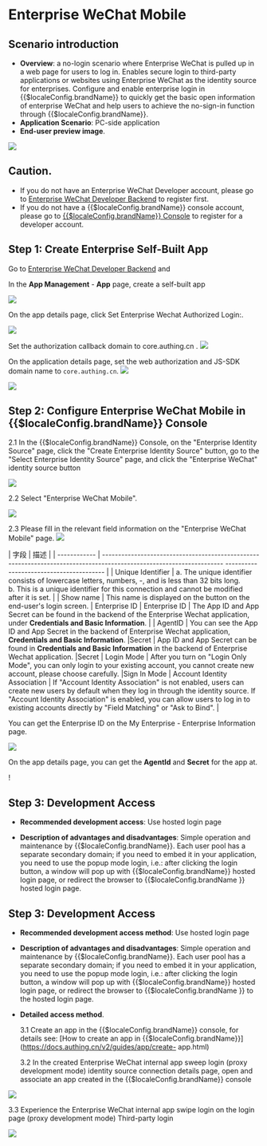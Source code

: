 # Enterprise WeChat Mobile

<LastUpdated/>

## Scenario introduction

- **Overview**: a no-login scenario where Enterprise WeChat is pulled up in a web page for users to log in. Enables secure login to third-party applications or websites using Enterprise WeChat as the identity source for enterprises. Configure and enable enterprise login in {{$localeConfig.brandName}} to quickly get the basic open information of enterprise WeChat and help users to achieve the no-sign-in function through {{$localeConfig.brandName}}.
- **Application Scenario**: PC-side application
- **End-user preview image**.

<img src="./images/00.png" >

## Caution.

- If you do not have an Enterprise WeChat Developer account, please go to [Enterprise WeChat Developer Backend](https://work.weixin.qq.com/) to register first.
- If you do not have a {{$localeConfig.brandName}} console account, please go to [{{$localeConfig.brandName}} Console](https://{{$localeConfig.brandName}}.cn/) to register for a developer account.

## Step 1: Create Enterprise Self-Built App

Go to [Enterprise WeChat Developer Backend](https://work.weixin.qq.com/wework_admin/frame#profile) and

In the **App Management** - **App** page, create a self-built app

<img src="./images/02.png" >

On the app details page, click Set Enterprise Wechat Authorized Login:.

<img src="./images/04.png" >

Set the authorization callback domain to core.authing.cn .
<img src="./images/05.png" >

On the application details page, set the web authorization and JS-SDK domain name to `core.authing.cn`.
<img src="./images/06.png" >

<img src="./images/07.png" >

## Step 2: Configure Enterprise WeChat Mobile in {{$localeConfig.brandName}} Console

2.1 In the {{$localeConfig.brandName}} Console, on the "Enterprise Identity Source" page, click the "Create Enterprise Identity Source" button, go to the "Select Enterprise Identity Source" page, and click the "Enterprise WeChat" identity source button

<img src="./images/09.png" >

2.2 Select "Enterprise WeChat Mobile".

<img src="./images/11.png" >

2.3 Please fill in the relevant field information on the "Enterprise WeChat Mobile" page.
<img src="./images/10.png" >

| 字段 | 描述 |
| ------------ | -------------------------------------------------------------------------------------------------------------------- ---------------------------------------- |
| Unique Identifier | a. The unique identifier consists of lowercase letters, numbers, -, and is less than 32 bits long.  <br />b. This is a unique identifier for this connection and cannot be modified after it is set.                                                    |
| Show name | This name is displayed on the button on the end-user's login screen.                                                                                                                | Enterprise ID
| Enterprise ID | The App ID and App Secret can be found in the backend of the Enterprise Wechat application, under **Credentials and Basic Information**.                                                                                                                                                              |
| AgentID | You can see the App ID and App Secret in the backend of Enterprise Wechat application, **Credentials and Basic Information**.                                                                                |Secret
| App ID and App Secret can be found in **Credentials and Basic Information** in the backend of Enterprise Wechat application.                                                                                |Secret
| Login Mode | After you turn on "Login Only Mode", you can only login to your existing account, you cannot create new account, please choose carefully.                                                                                        |Sign In Mode
| Account Identity Association | If "Account Identity Association" is not enabled, users can create new users by default when they log in through the identity source. If "Account Identity Association" is enabled, you can allow users to log in to existing accounts directly by "Field Matching" or "Ask to Bind". |

You can get the Enterprise ID on the My Enterprise - Enterprise Information page.

<img src="./images/01.png" >

On the app details page, you can get the **AgentId** and **Secret** for the app at.

! [](./images/03.png)

## Step 3: Development Access

- **Recommended development access**: Use hosted login page

- **Description of advantages and disadvantages**: Simple operation and maintenance by {{$localeConfig.brandName}}. Each user pool has a separate secondary domain; if you need to embed it in your application, you need to use the popup mode login, i.e.: after clicking the login button, a window will pop up with {{$localeConfig.brandName}} hosted login page, or redirect the browser to {{$localeConfig.brandName }} hosted login page.

## Step 3: Development Access

- **Recommended development access method**: Use hosted login page

- **Description of advantages and disadvantages**: Simple operation and maintenance by {{$localeConfig.brandName}}. Each user pool has a separate secondary domain; if you need to embed it in your application, you need to use the popup mode login, i.e.: after clicking the login button, a window will pop up with {{$localeConfig.brandName}} hosted login page, or redirect the browser to {{$localeConfig.brandName }} to the hosted login page.

- **Detailed access method**.

  3.1 Create an app in the {{$localeConfig.brandName}} console, for details see: [How to create an app in {{$localeConfig.brandName}}](https://docs.authing.cn/v2/guides/app/create- app.html)

  3.2 In the created Enterprise WeChat internal app sweep login (proxy development mode) identity source connection details page, open and associate an app created in the {{$localeConfig.brandName}} console

<img src="./images/15.png" >

3.3 Experience the Enterprise WeChat internal app swipe login on the login page (proxy development mode) Third-party login

<img src="./images/16.png" >
